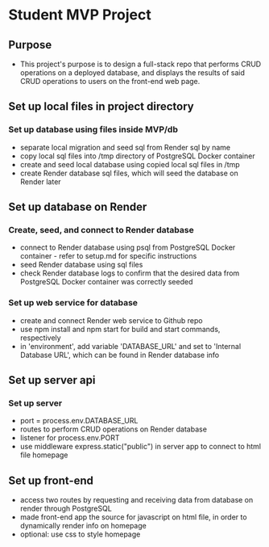 # Student MVP Project

## Purpose
* This project's purpose is to design a full-stack repo that performs CRUD operations on a deployed database, and displays the results of said CRUD operations to users on the front-end web page.

## Set up local files in project directory
### Set up database using files inside MVP/db
* separate local migration and seed sql from Render sql by name
* copy local sql files into /tmp directory of PostgreSQL Docker container
* create and seed local database using copied local sql files in /tmp
* create Render database sql files, which will seed the database on Render later

## Set up database on Render
### Create, seed, and connect to Render database
* connect to Render database using psql from PostgreSQL Docker container - refer to setup.md for specific instructions
* seed Render database using sql files
* check Render database logs to confirm that the desired data from PostgreSQL Docker container was correctly seeded

### Set up web service for database
* create and connect Render web service to Github repo
* use npm install and npm start for build and start commands, respectively
* in 'environment', add variable 'DATABASE_URL' and set to 'Internal Database URL', which can be found in Render database info

## Set up server api
### Set up server
* port = process.env.DATABASE_URL
* routes to perform CRUD operations on Render database
* listener for process.env.PORT
* use middleware express.static("public") in server app to connect to html file homepage

## Set up front-end
* access two routes by requesting and receiving data from database on render through PostgreSQL
* made front-end app the source for javascript on html file, in order to dynamically render info on homepage
* optional: use css to style homepage

